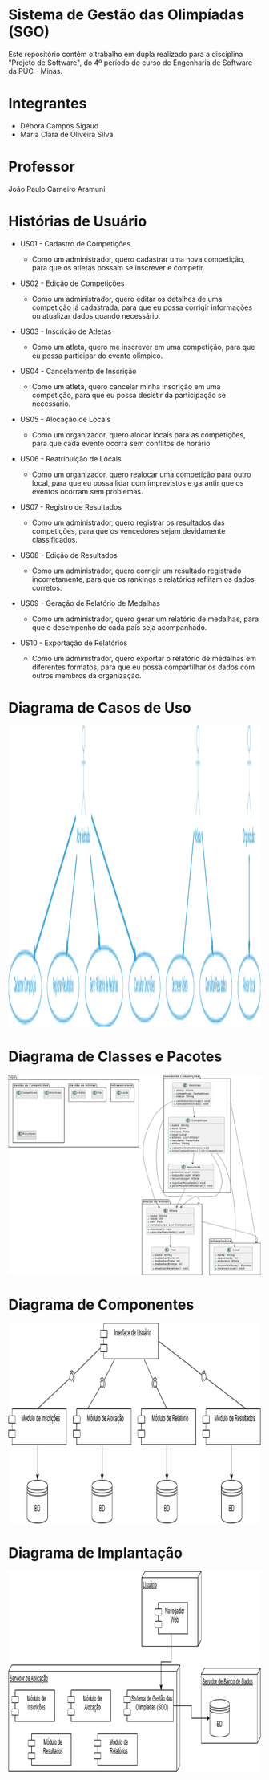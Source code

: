 # Sistema de Gestão das Olimpíadas (SGO)
Este repositório contém o trabalho em dupla realizado para a disciplina "Projeto de Software", do 4º período do curso de Engenharia de Software da PUC - Minas.

# Integrantes
* Débora Campos Sigaud
* Maria Clara de Oliveira Silva

# Professor
João Paulo Carneiro Aramuni

# Histórias de Usuário
* US01 - Cadastro de Competições
   - Como um administrador, quero cadastrar uma nova competição, para que os atletas possam se inscrever e competir.
* US02 - Edição de Competições
   - Como um administrador, quero editar os detalhes de uma competição já cadastrada, para que eu possa corrigir informações ou atualizar dados quando necessário.

* US03 - Inscrição de Atletas
   - Como um atleta, quero me inscrever em uma competição, para que eu possa participar do evento olímpico.
* US04 - Cancelamento de Inscrição
   - Como um atleta, quero cancelar minha inscrição em uma competição, para que eu possa desistir da participação se necessário.

* US05 - Alocação de Locais
   - Como um organizador, quero alocar locais para as competições, para que cada evento ocorra sem conflitos de horário.
* US06 - Reatribuição de Locais
   - Como um organizador, quero realocar uma competição para outro local, para que eu possa lidar com imprevistos e garantir que os eventos ocorram sem problemas.

* US07 - Registro de Resultados
   - Como um administrador, quero registrar os resultados das competições, para que os vencedores sejam devidamente classificados.
* US08 - Edição de Resultados
   - Como um administrador, quero corrigir um resultado registrado incorretamente, para que os rankings e relatórios reflitam os dados corretos.

* US09 - Geração de Relatório de Medalhas
   - Como um administrador, quero gerar um relatório de medalhas, para que o desempenho de cada país seja acompanhado.
* US10 - Exportação de Relatórios
   - Como um administrador, quero exportar o relatório de medalhas em diferentes formatos, para que eu possa compartilhar os dados com outros membros da organização.
     
# Diagrama de Casos de Uso
<img width="1500px" height="600px" src="https://github.com/maraclaras/sistema-gestao-olimpiadas/blob/main/DiagramaCasosDeUso.drawio.png"/>

# Diagrama de Classes e Pacotes
<img width="900px" height="400px" src="https://github.com/maraclaras/sistema-gestao-olimpiadas/blob/main/DiagramaClassesePacotes.drawio.png"/>

 
# Diagrama de Componentes 
<img width="900px" height="400px" src="https://github.com/maraclaras/sistema-gestao-olimpiadas/blob/main/DiagramaDeComponentes.drawio.png"/>

# Diagrama de Implantação 
<img width="900px" height="400px" src="https://github.com/maraclaras/sistema-gestao-olimpiadas/blob/main/DiagramaDeImplantacao.drawio.png"/>

